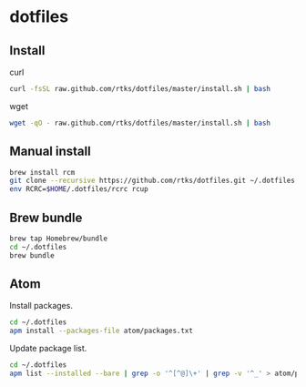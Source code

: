 # dotfiles

## Install

curl

```bash
curl -fsSL raw.github.com/rtks/dotfiles/master/install.sh | bash
```

wget

```bash
wget -qO - raw.github.com/rtks/dotfiles/master/install.sh | bash
```

## Manual install

```bash
brew install rcm
git clone --recursive https://github.com/rtks/dotfiles.git ~/.dotfiles
env RCRC=$HOME/.dotfiles/rcrc rcup
```
## Brew bundle
```bash
brew tap Homebrew/bundle
cd ~/.dotfiles
brew bundle
```

## Atom

Install packages.

```bash
cd ~/.dotfiles
apm install --packages-file atom/packages.txt
```

Update package list.

```bash
cd ~/.dotfiles
apm list --installed --bare | grep -o '^[^@]\+' | grep -v '^_' > atom/packages.txt
```
